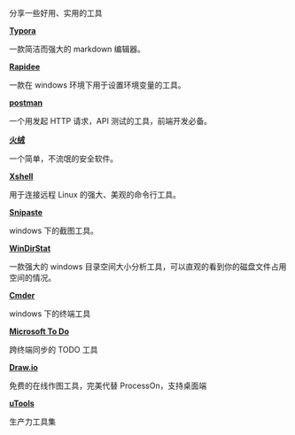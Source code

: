 分享一些好用、实用的工具



**[Typora](https://typora.io)**

一款简洁而强大的 markdown 编辑器。



**[Rapidee](https://www.rapidee.com)**

一款在 windows 环境下用于设置环境变量的工具。



**[postman](https://www.getpostman.com/)**

一个用发起 HTTP 请求，API 测试的工具，前端开发必备。



**[火绒](http://huorong.cn/)**

一个简单，不流氓的安全软件。



**[Xshell](http://www.netsarang.com/products/xsh_overview.html)**

用于连接远程 Linux 的强大、美观的命令行工具。



**[Snipaste](https://www.snipaste.com/)**

windows 下的截图工具。



[**WinDirStat**](https://windirstat.net/)

一款强大的 windows 目录空间大小分析工具，可以直观的看到你的磁盘文件占用空间的情况。



[**Cmder**](https://cmder.net/)

windows 下的终端工具



[**Microsoft To Do**](https://todo.microsoft.com/tasks/)

跨终端同步的 TODO 工具



[**Draw.io**](https://app.diagrams.net/)

免费的在线作图工具，完美代替 ProcessOn，支持桌面端



[**uTools**](https://u.tools/)

生产力工具集